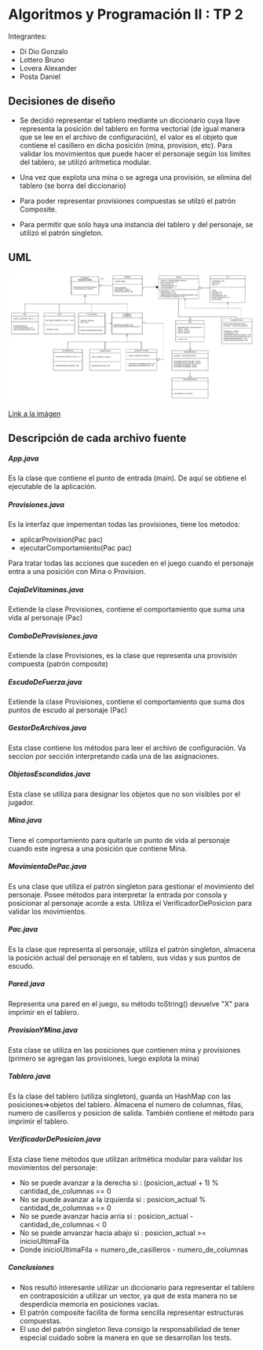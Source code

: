 # Algoritmos y Programación II : TP 2

Integrantes: 
- Di Dio Gonzalo
- Lottero Bruno
- Lovera Alexander
- Posta Daniel

## Decisiones de diseño

- Se decidió representar el tablero mediante un diccionario cuya llave representa la posición del tablero en forma vectorial (de igual manera que se lee en el archivo de configuración), el valor es el objeto que contiene el casillero en dicha posición (mina, provision, etc). Para validar los movimientos que puede hacer el personaje según los limites del tablero, se utilizó aritmetica modular.

- Una vez que explota una mina o se agrega una provisión, se elimina del tablero (se borra del diccionario)

- Para poder representar provisiones compuestas se utilzó el patrón Composite.

- Para permitir que solo haya una instancia del tablero y del personaje, se utilizó el patrón singleton.

## UML

![alt text](UML_TP2.png "Diagrama UML")

[Link a la imágen](UML_TP2.png)

## Descripción de cada archivo fuente

##### App.java

Es la clase que contiene el punto de entrada (main). De aquí se obtiene el ejecutable de la aplicación.

##### Provisiones.java

Es la interfaz que impementan todas las provisiones, tiene los metodos:

- aplicarProvision(Pac pac)
- ejecutarComportamiento(Pac pac)

Para tratar todas las acciones que suceden en el juego cuando el personaje entra a una posición con Mina o Provision.

##### CajaDeVitaminas.java

Extiende la clase Provisiones, contiene el comportamiento que suma una vida al personaje (Pac)

##### ComboDeProvisiones.java

Extiende la clase Provisiones, es la clase que representa una provisión compuesta (patrón composite)

##### EscudoDeFuerza.java

Extiende la clase Provisiones, contiene el comportamiento que suma dos puntos de escudo al personaje (Pac)

##### GestorDeArchivos.java

Esta clase contiene los métodos para leer el archivo de configuración.
Va seccion por sección interpretando cada una de las asignaciones.

##### ObjetosEscondidos.java

Esta clase se utiliza para designar los objetos que no son visibles por el jugador.

##### Mina.java

Tiene el comportamiento para quitarle un punto de vida al personaje cuando este ingresa a una posición que contiene Mina.

##### MovimientoDePac.java

Es una clase que utiliza el patrón singleton para gestionar el movimiento del personaje.
Posee métodos para interpretar la entrada por consola y posicionar al personaje acorde a esta. Utiliza el VerificadorDePosicion para validar los movimientos.

##### Pac.java

Es la clase que representa al personaje, utiliza el patrón singleton, almacena la posición actual del personaje en el tablero, sus vidas y sus puntos de escudo.

##### Pared.java

Representa una pared en el juego, su método toString() devuelve "X" para imprimir en el tablero.

##### ProvisionYMina.java

Esta clase se utiliza en las posiciones que contienen mina y provisiones (primero se agregan las provisiones, luego explota la mina)

##### Tablero.java

Es la clase del tablero (utiliza singleton), guarda un HashMap con las posiciones=>objetos del tablero.
Almacena el numero de columnas, filas, numero de casilleros y posicion de salida. También contiene el método para imprimir el tablero.

##### VerificadorDePosicion.java

Esta clase tiene métodos que utilizan aritmética modular para validar los movimientos del personaje:

- No se puede avanzar a la derecha si : (posicion_actual + 1) % cantidad_de_columnas == 0
- No se puede avanzar a la izquierda si : posicion_actual % cantidad_de_columnas  == 0
- No se puede avanzar hacia arria si : posicion_actual - cantidad_de_columnas < 0
- No se puede anvanzar hacia abajo si : posicion_actual >= inicioUltimaFila
- Donde inicioUltimaFila = numero_de_casilleros - numero_de_columnas

##### Conclusiones

- Nos resultó interesante utilizar un diccionario para representar el tablero en contraposición a utilizar un vector, ya que de esta manera no se desperdicia memoria en posiciones vacias.
- El patrón composite facilita de forma sencilla representar estructuras compuestas.
- El uso del patrón singleton lleva consigo la responsabilidad de tener especial cuidado sobre la manera en que se desarrollan los tests.
